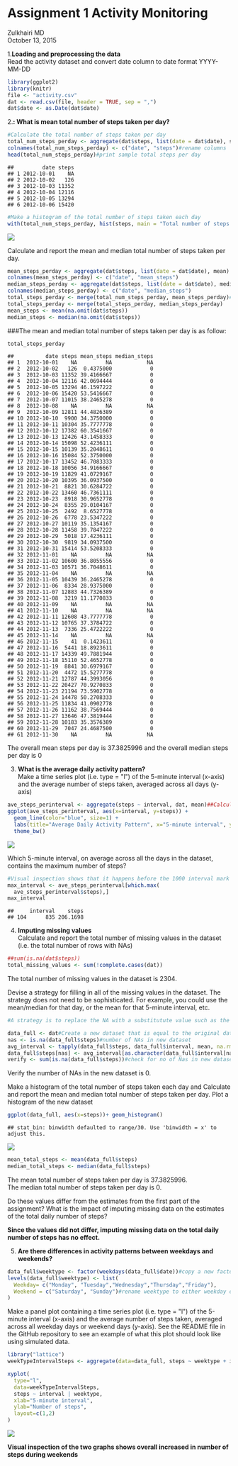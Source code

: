 # Assignment 1 Activity Monitoring
Zulkhairi MD  
October 13, 2015  

1.**Loading and preprocessing the data**  
Read the activity dataset and convert date column to date format YYYY-MM-DD

```r
library(ggplot2)
library(knitr)
file <- "activity.csv"
dat <- read.csv(file, header = TRUE, sep = ",")
dat$date <- as.Date(dat$date)
```
2.**: What is mean total number of steps taken per day?**  

```r
#Calculate the total number of steps taken per day
total_num_steps_perday <- aggregate(dat$steps, list(date = dat$date), sum)
colnames(total_num_steps_perday) <- c("date", "steps")#rename columns
head(total_num_steps_perday)#print sample total steps per day
```

```
##         date steps
## 1 2012-10-01    NA
## 2 2012-10-02   126
## 3 2012-10-03 11352
## 4 2012-10-04 12116
## 5 2012-10-05 13294
## 6 2012-10-06 15420
```

```r
#Make a histogram of the total number of steps taken each day
with(total_num_steps_perday, hist(steps, main = "Total number of steps taken each day"))
```

![](PA1_template_files/figure-html/histogram-1.png) 
  
Calculate and report the mean and median total number of steps taken per day.  

```r
mean_steps_perday <- aggregate(dat$steps, list(date = dat$date), mean)
colnames(mean_steps_perday) <- c("date", "mean_steps")
median_steps_perday <- aggregate(dat$steps, list(date = dat$date), median)
colnames(median_steps_perday) <- c("date", "median_steps")
total_steps_perday <- merge(total_num_steps_perday, mean_steps_perday)#merge mean and median total steps per day
total_steps_perday <- merge(total_steps_perday, median_steps_perday)
mean_steps <- mean(na.omit(dat$steps))
median_steps <- median(na.omit(dat$steps))
```

###The mean and median total number of steps taken per day is as follow:  

```r
total_steps_perday  
```

```
##          date steps mean_steps median_steps
## 1  2012-10-01    NA         NA           NA
## 2  2012-10-02   126  0.4375000            0
## 3  2012-10-03 11352 39.4166667            0
## 4  2012-10-04 12116 42.0694444            0
## 5  2012-10-05 13294 46.1597222            0
## 6  2012-10-06 15420 53.5416667            0
## 7  2012-10-07 11015 38.2465278            0
## 8  2012-10-08    NA         NA           NA
## 9  2012-10-09 12811 44.4826389            0
## 10 2012-10-10  9900 34.3750000            0
## 11 2012-10-11 10304 35.7777778            0
## 12 2012-10-12 17382 60.3541667            0
## 13 2012-10-13 12426 43.1458333            0
## 14 2012-10-14 15098 52.4236111            0
## 15 2012-10-15 10139 35.2048611            0
## 16 2012-10-16 15084 52.3750000            0
## 17 2012-10-17 13452 46.7083333            0
## 18 2012-10-18 10056 34.9166667            0
## 19 2012-10-19 11829 41.0729167            0
## 20 2012-10-20 10395 36.0937500            0
## 21 2012-10-21  8821 30.6284722            0
## 22 2012-10-22 13460 46.7361111            0
## 23 2012-10-23  8918 30.9652778            0
## 24 2012-10-24  8355 29.0104167            0
## 25 2012-10-25  2492  8.6527778            0
## 26 2012-10-26  6778 23.5347222            0
## 27 2012-10-27 10119 35.1354167            0
## 28 2012-10-28 11458 39.7847222            0
## 29 2012-10-29  5018 17.4236111            0
## 30 2012-10-30  9819 34.0937500            0
## 31 2012-10-31 15414 53.5208333            0
## 32 2012-11-01    NA         NA           NA
## 33 2012-11-02 10600 36.8055556            0
## 34 2012-11-03 10571 36.7048611            0
## 35 2012-11-04    NA         NA           NA
## 36 2012-11-05 10439 36.2465278            0
## 37 2012-11-06  8334 28.9375000            0
## 38 2012-11-07 12883 44.7326389            0
## 39 2012-11-08  3219 11.1770833            0
## 40 2012-11-09    NA         NA           NA
## 41 2012-11-10    NA         NA           NA
## 42 2012-11-11 12608 43.7777778            0
## 43 2012-11-12 10765 37.3784722            0
## 44 2012-11-13  7336 25.4722222            0
## 45 2012-11-14    NA         NA           NA
## 46 2012-11-15    41  0.1423611            0
## 47 2012-11-16  5441 18.8923611            0
## 48 2012-11-17 14339 49.7881944            0
## 49 2012-11-18 15110 52.4652778            0
## 50 2012-11-19  8841 30.6979167            0
## 51 2012-11-20  4472 15.5277778            0
## 52 2012-11-21 12787 44.3993056            0
## 53 2012-11-22 20427 70.9270833            0
## 54 2012-11-23 21194 73.5902778            0
## 55 2012-11-24 14478 50.2708333            0
## 56 2012-11-25 11834 41.0902778            0
## 57 2012-11-26 11162 38.7569444            0
## 58 2012-11-27 13646 47.3819444            0
## 59 2012-11-28 10183 35.3576389            0
## 60 2012-11-29  7047 24.4687500            0
## 61 2012-11-30    NA         NA           NA
```
The overall mean steps per day is 37.3825996 and the overall median steps per day is 0  

3. **What is the average daily activity pattern?**  
Make a time series plot (i.e. type = "l") of the 5-minute interval (x-axis) and the average number of steps taken, averaged across all days (y-axis)

```r
ave_steps_perinterval <- aggregate(steps ~ interval, dat, mean)##Calculate average steps per 5-minute interval
ggplot(ave_steps_perinterval, aes(x=interval, y=steps)) +   
  geom_line(color="blue", size=1) +  
  labs(title="Average Daily Activity Pattern", x="5-minute interval", y="Number of steps all days") +  
  theme_bw()
```

![](PA1_template_files/figure-html/unnamed-chunk-1-1.png) 
  
Which 5-minute interval, on average across all the days in the dataset, contains the maximum number of steps?  

```r
#Visual inspection shows that it happens before the 1000 interval mark and after the 550 interval mark
max_interval <- ave_steps_perinterval[which.max(  
  ave_steps_perinterval$steps),]
max_interval
```

```
##     interval    steps
## 104      835 206.1698
```
4. **Imputing missing values**  
Calculate and report the total number of missing values in the dataset (i.e. the total number of rows with NAs)

```r
##sum(is.na(dat$steps))
total_missing_values <- sum(!complete.cases(dat))
```
The total number of missing values in the dataset is 2304.  
  
Devise a strategy for filling in all of the missing values in the dataset. The strategy does not need to be sophisticated. For example, you could use the mean/median for that day, or the mean for that 5-minute interval, etc.

```r
#A strategy is to replace the NA with a substitutute value such as the mean of the interval range

data_full <- dat#Create a new dataset that is equal to the original dataset but with the missing data filled in.
nas <- is.na(data_full$steps)#number of NAs in new dataset
avg_interval <- tapply(data_full$steps, data_full$interval, mean, na.rm=TRUE, simplify=TRUE)#returns mean of steps by 5-min interval while ignoring Nas as a vector
data_full$steps[nas] <- avg_interval[as.character(data_full$interval[nas])]#fill in missing values of steps according to interval-slice
verify <- sum(is.na(data_full$steps))#check for no of Nas in new dataset
```
Verify the number of NAs in the new dataset is 0.  
  
Make a histogram of the total number of steps taken each day and Calculate and report the mean and median total number of steps taken per day.
Plot a histogram of the new dataset

```r
ggplot(data_full, aes(x=steps))+ geom_histogram()
```

```
## stat_bin: binwidth defaulted to range/30. Use 'binwidth = x' to adjust this.
```

![](PA1_template_files/figure-html/unnamed-chunk-5-1.png) 

```r
mean_total_steps <- mean(data_full$steps)
median_total_steps <- median(data_full$steps)
```
The mean total number of steps taken per day is 37.3825996.  
The median total number of steps taken per day is 0.  
  
Do these values differ from the estimates from the first part of the assignment? What is the impact of imputing missing data on the estimates of the total daily number of steps?  
  
**Since the values did not differ, imputing missing data on the total daily number of steps has no effect.**  
  
5. **Are there differences in activity patterns between weekdays and weekends?**  

```r
data_full$weektype <- factor(weekdays(data_full$date))#copy a new factor column from the date taking the weekdays
levels(data_full$weektype) <- list(
  Weekday= c("Monday", "Tuesday","Wednesday","Thursday","Friday"),
  Weekend = c("Saturday", "Sunday")#rename weektype to either weekday or weekend
)
```
Make a panel plot containing a time series plot (i.e. type = "l") of the 5-minute interval (x-axis) and the average number of steps taken, averaged across all weekday days or weekend days (y-axis). See the README file in the GitHub repository to see an example of what this plot should look like using simulated data.  

```r
library("lattice")
weekTypeIntervalSteps <- aggregate(data=data_full, steps ~ weektype + interval, FUN=mean)#create new object to show average of steps across intervals, grouped by weektype

xyplot(
  type="l",
  data=weekTypeIntervalSteps,
  steps ~ interval | weektype,
  xlab="5-minute interval",
  ylab="Number of steps",
  layout=c(1,2)
)
```

![](PA1_template_files/figure-html/unnamed-chunk-7-1.png) 
  
**Visual inspection of the two graphs shows overall increased in number of steps during weekends**  
